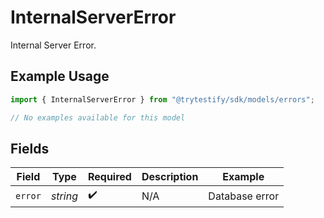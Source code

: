 # InternalServerError

Internal Server Error.

## Example Usage

```typescript
import { InternalServerError } from "@trytestify/sdk/models/errors";

// No examples available for this model
```

## Fields

| Field              | Type               | Required           | Description        | Example            |
| ------------------ | ------------------ | ------------------ | ------------------ | ------------------ |
| `error`            | *string*           | :heavy_check_mark: | N/A                | Database error     |